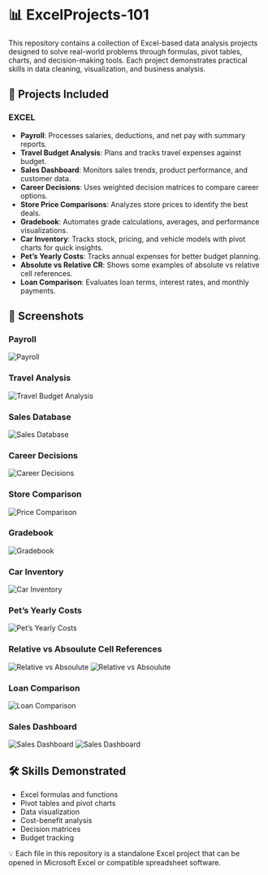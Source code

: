 # 📊 ExcelProjects-101

This repository contains a collection of Excel-based data analysis projects designed to solve real-world problems through formulas, pivot tables, charts, and decision-making tools. Each project demonstrates practical skills in data cleaning, visualization, and business analysis.

## 📂 Projects Included

### EXCEL
- **Payroll**: Processes salaries, deductions, and net pay with summary reports.
- **Travel Budget Analysis**: Plans and tracks travel expenses against budget.
- **Sales Dashboard**: Monitors sales trends, product performance, and customer data.
- **Career Decisions**: Uses weighted decision matrices to compare career options.
- **Store Price Comparisons**: Analyzes store prices to identify the best deals.
- **Gradebook**: Automates grade calculations, averages, and performance visualizations.
- **Car Inventory**: Tracks stock, pricing, and vehicle models with pivot charts for quick insights.
- **Pet’s Yearly Costs**: Tracks annual expenses for better budget planning.
- **Absolute vs Relative CR**: Shows some examples of absolute vs relative cell references.
- **Loan Comparison**: Evaluates loan terms, interest rates, and monthly payments.

## 📸 Screenshots

### **Payroll**
![Payroll](screenshots/payroll.png)

### **Travel Analysis**
![Travel Budget Analysis](screenshots/travel_budget_analysis.png)

### **Sales Database**
![Sales Database](screenshots/sales.png)

### **Career Decisions**
![Career Decisions](screenshots/career_decisions.png)

### **Store Comparison**
![Price Comparison](screenshots/stores_comparison.png)

### **Gradebook**
![Gradebook](screenshots/gradebook.png)

### **Car Inventory**
![Car Inventory](screenshots/car_inventory.png)

### **Pet’s Yearly Costs**
![Pet’s Yearly Costs](screenshots/pets_yearly_costs.png)

### **Relative vs Absoulute Cell References**
![Relative vs Absoulute](screenshots/relative_vs_absolute-1.png)
![Relative vs Absoulute](screenshots/relative_vs_absolute-2.png)

### **Loan Comparison**
![Loan Comparison](screenshots/loan_comparison.png)

### **Sales Dashboard**
![Sales Dashboard](screenshots/sales_dashboard-1.png)
![Sales Dashboard](screenshots/sales_dashboard-2.png)

## 🛠 Skills Demonstrated
- Excel formulas and functions
- Pivot tables and pivot charts
- Data visualization
- Cost-benefit analysis
- Decision matrices
- Budget tracking

💡 Each file in this repository is a standalone Excel project that can be opened in Microsoft Excel or compatible spreadsheet software.
